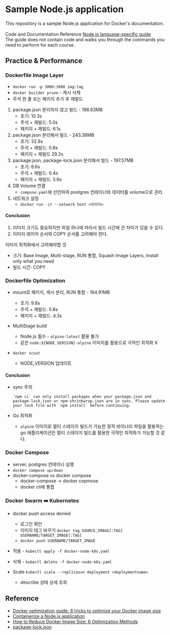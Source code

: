 # Sample Node.js application

This repository is a sample Node.js application for Docker's documentation.<br/><br/>
Code and Documentation Reference [Node.js language-specific guide](https://docs.docker.com/language/nodejs/)<br/>
The guide does not contain code and walks you through the commands you need to perform for each course.

## Practice & Performance
### Dockerfile Image Layer
- ```docker run -p 3000:3000 img:tag```
- ```docker builder prune``` - 캐시 삭제
- 주석 한 줄 또는 패키지 추가 후 재빌드
1. package.json 분리하지 않고 빌드 - 198.63MB
    - 초기: 10.3s
    - 주석 + 재빌드: 5.0s
    - 패키지 + 재빌드: 6.1s
2. package.json 분리해서 빌드 - 243.38MB
    - 초기: 32.8s
    - 주석 + 재빌드: 0.8s
    - 패키지 + 재빌드 29.2s
3. package.json, package-lock.json 분리해서 빌드 - 197.57MB
    - 초기: 8.6s
    - 주석 + 재빌드: 0.4s
    - 패키지 + 재빌드: 5.6s
4. DB Volume 연결
    - ```compose.yaml```에 선언하여 postgres 컨테이너와 데이터를 volume으로 관리
5. 네트워크 설정
    - ```docker run -it --network host <이미지>```

#### Conclusion
1. 이미지 크기도 중요하지만 파일 하나에 따라서 빌드 시간에 큰 차이가 있을 수 있다.
2. 이미지 레이어 순서와 COPY 순서를 고려해야 한다.

이미지 최적화에서 고려해야할 것
- 크기: Base Image, Multi-stage, RUN 통합, Squash Image Layers, Install only what you need
- 빌드 시간: COPY 

### Dockerfile Optimization
- mount로 패키지, 캐시 분리, RUN 통합 - 164.91MB
    - 초기: 9.8s
    - 주석 + 재빌드: 0.8s
    - 패키지 + 재빌드: 4.3s

- MultiStage build 
    - Node.js 필수 - ```alpine:latest``` 활용 불가
    - 같은 ```node:${NODE_VERSION}-alpine``` 이미지를 활용으로 극적인 최적화 X

- ```docker scout```
    - NODE_VERSION 업데이트

#### Conclusion

- sync 주의
    ```
    `npm ci` can only install packages when your package.json and package-lock.json or npm-shrinkwrap.json are in sync. Please update your lock file with `npm install` before continuing.
    ```

- Go 최적화
    - ```alpine``` 이미지로 멀티 스테이지 빌드가 가능한 정적 바이너리 파일을 활용하는 go 애플리케이션은 멀티 스테이지 빌드를 활용한 극적인 최적화가 가능할 것 같다.

### Docker Compose
- server, postgres 컨테이너 실행
- ```docker compose up/down```
- docker-compose vs docker compose
    - docker-compose -> docker copmose
    - docker cli에 통합

### Docker Swarm ➡️ Kubernetes
- docker push access denied
    - 로그인 확인
    - 이미지 태그 바꾸기
    ```docker tag SOURCE_IMAGE[:TAG] USERNAME/TARGET_IMAGE[:TAG]```
    -  ```docker push USERNAME/TARGET_IMAGE```

- 적용 - ```kubectl apply -f docker-node-k8s.yaml```
- 삭제 - ```kubectl delete -f docker-node-k8s.yaml```
- Scale
    ```kubectl scale --replicas=n deployment <deploymentname>```
    - describe 상태 상세 조회
    
## Reference
- [Docker optimization guide: 8 tricks to optimize your Docker image size](https://www.augmentedmind.de/2024/06/11/optimize-docker-image-size/)
- [Containerize a Node.js application](https://docs.docker.com/language/nodejs/containerize/)
- [How to Reduce Docker Image Size: 6 Optimization Methods](https://devopscube.com/reduce-docker-image-size/)
- [package-lock.json](https://docs.npmjs.com/cli/v10/configuring-npm/package-lock-json)
